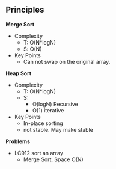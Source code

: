 
## Principles

**Merge Sort**
* Complexity
  * T: O(N*logN)
  * S: O(N)
* Key Points
  * Can not swap on the original array. 

**Heap Sort**
  * Complexity
    * T: O(N*logN)
    * S: 
      * O(logN) Recursive
      * O(1) iterative
  * Key Points
    * In-place sorting
    * not stable. May make stable

**Problems**
* LC912 sort an array
  * Merge Sort. Space O(N)
